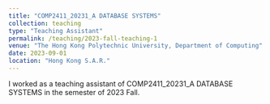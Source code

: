 ```yaml
---
title: "COMP2411_20231_A DATABASE SYSTEMS"
collection: teaching
type: "Teaching Assistant"
permalink: /teaching/2023-fall-teaching-1
venue: "The Hong Kong Polytechnic University, Department of Computing"
date: 2023-09-01
location: "Hong Kong S.A.R."
---
```


I worked as a teaching assistant of COMP2411_20231_A DATABASE SYSTEMS in the semester of 2023 Fall.